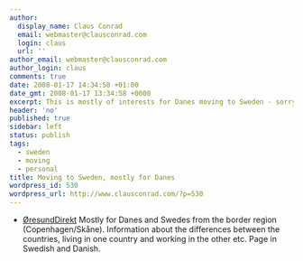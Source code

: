 ```yaml
---
author:
  display_name: Claus Conrad
  email: webmaster@clausconrad.com
  login: claus
  url: ''
author_email: webmaster@clausconrad.com
author_login: claus
comments: true
date: 2008-01-17 14:34:58 +01:00
date_gmt: 2008-01-17 13:34:58 +0000
excerpt: This is mostly of interests for Danes moving to Sweden - sorry I'm so subjective here...
header: 'no'
published: true
sidebar: left
status: publish
tags:
  - sweden
  - moving
  - personal
title: Moving to Sweden, mostly for Danes
wordpress_id: 530
wordpress_url: http://www.clausconrad.com/?p=530
---
```

* [ØresundDirekt](https://www.oresunddirekt.com/)
  Mostly for Danes and Swedes from the border region (Copenhagen/Skåne). Information about the differences between the countries, living in one country and working in the other etc. Page in Swedish and Danish.
